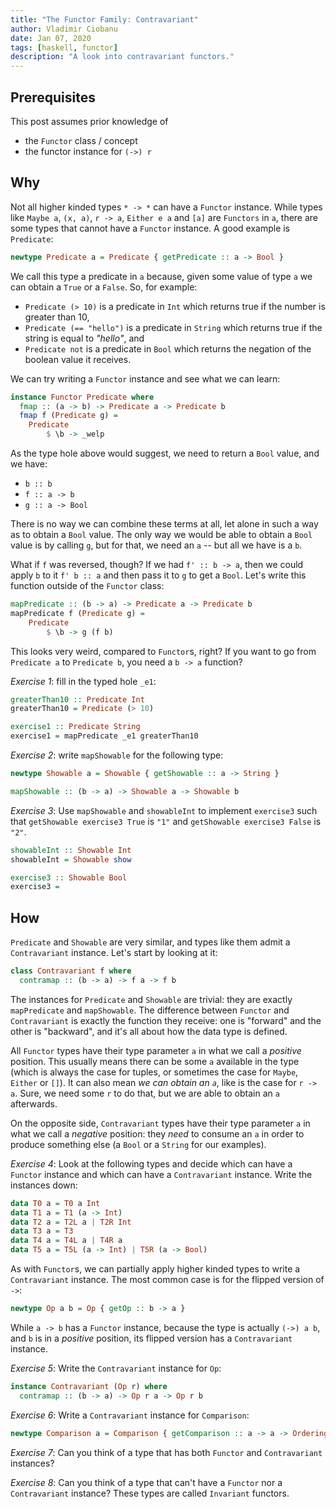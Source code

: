 ```yaml
---
title: "The Functor Family: Contravariant"
author: Vladimir Ciobanu
date: Jan 07, 2020
tags: [haskell, functor]
description: "A look into contravariant functors."
---
```


## Prerequisites

This post assumes prior knowledge of
- the `Functor` class / concept
- the functor instance for `(->) r`

## Why

Not all higher kinded types `* -> *` can have a `Functor` instance. While types
like `Maybe a`, `(x, a)`, `r -> a`, `Either e a` and `[a]` are `Functors` in
`a`, there are some types that cannot have a `Functor` instance. A good example
is `Predicate`:
```haskell
newtype Predicate a = Predicate { getPredicate :: a -> Bool }
```

We call this type a predicate in `a` because, given some value of type `a` we
can obtain a `True` or a `False`. So, for example:
- `Predicate (> 10)` is a predicate in `Int` which returns true if the number is
    greater than 10,
- `Predicate (== "hello")` is a predicate in `String` which returns true if the
    string is equal to *"hello"*, and
- `Predicate not` is a predicate in `Bool` which returns the negation of the
    boolean value it receives.

We can try writing a `Functor` instance and see what we can learn:
```haskell
instance Functor Predicate where
  fmap :: (a -> b) -> Predicate a -> Predicate b
  fmap f (Predicate g) = 
    Predicate
        $ \b -> _welp
```

As the type hole above would suggest, we need to return a `Bool` value, and we
have:
- `b :: b`
- `f :: a -> b`
- `g :: a -> Bool`

There is no way we can combine these terms at all, let alone in such a way as to
obtain a `Bool` value. The only way we would be able to obtain a `Bool` value is
by calling `g`, but for that, we need an `a` -- but all we have is a `b`.

What if `f` was reversed, though? If we had `f' :: b -> a`, then we could apply
`b` to it `f' b :: a` and then pass it to `g` to get a `Bool`. Let's write this
function outside of the `Functor` class:
```haskell
mapPredicate :: (b -> a) -> Predicate a -> Predicate b
mapPredicate f (Predicate g) =
    Predicate
        $ \b -> g (f b)
```

This looks very weird, compared to `Functor`s, right? If you want to go from
`Predicate a` to `Predicate b`, you need a `b -> a` function?


*Exercise 1*: fill in the typed hole `_e1`:
```haskell
greaterThan10 :: Predicate Int
greaterThan10 = Predicate (> 10)

exercise1 :: Predicate String
exercise1 = mapPredicate _e1 greaterThan10
```

*Exercise 2*: write `mapShowable` for the following type:
```haskell
newtype Showable a = Showable { getShowable :: a -> String }

mapShowable :: (b -> a) -> Showable a -> Showable b
```

*Exercise 3*: Use `mapShowable` and `showableInt` to implement `exercise3` such
that `getShowable exercise3 True` is `"1"` and `getShowable exercise3 False`
is `"2"`.
```haskell
showableInt :: Showable Int
showableInt = Showable show

exercise3 :: Showable Bool
exercise3 =
```

## How

`Predicate` and `Showable` are very similar, and types like them admit a
`Contravariant` instance. Let's start by looking at it:
```haskell
class Contravariant f where
  contramap :: (b -> a) -> f a -> f b
```

The instances for `Predicate` and `Showable` are trivial: they are exactly
`mapPredicate` and `mapShowable`. The difference between `Functor` and
`Contravariant` is exactly the function they receive: one is "forward" and the
other is "backward", and it's all about how the data type is defined.

All `Functor` types have their type parameter `a` in what we call a *positive*
position. This usually means there can be some `a` available in the type (which
is always the case for tuples, or sometimes the case for `Maybe`, `Either` or
`[]`). It can also mean *we can obtain an `a`*, like is the case for `r -> a`.
Sure, we need some `r` to do that, but we are able to obtain an `a` afterwards.

On the opposite side, `Contravariant` types have their type parameter `a` in
what we call a *negative* position: they *need* to consume an `a` in order to
produce something else (a `Bool` or a `String` for our examples).

*Exercise 4*: Look at the following types and decide which can have a `Functor`
instance and which can have a `Contravariant` instance. Write the instances
down:
```haskell
data T0 a = T0 a Int
data T1 a = T1 (a -> Int)
data T2 a = T2L a | T2R Int
data T3 a = T3
data T4 a = T4L a | T4R a
data T5 a = T5L (a -> Int) | T5R (a -> Bool)
```

As with `Functor`s, we can partially apply higher kinded types to write a
`Contravariant` instance. The most common case is for the flipped version of
`->`:
```haskell
newtype Op a b = Op { getOp :: b -> a }
```
While `a -> b` has a `Functor` instance, because the type is actually `(->) a
b`, and `b` is in a *positive* position, its flipped version has a
`Contravariant` instance.

*Exercise 5*: Write the `Contravariant` instance for `Op`:
```haskell
instance Contravariant (Op r) where
  contramap :: (b -> a) -> Op r a -> Op r b
```

*Exercise 6*: Write a `Contravariant` instance for `Comparison`:
```haskell
newtype Comparison a = Comparison { getComparison :: a -> a -> Ordering }
```

*Exercise 7*: Can you think of a type that has both `Functor` and
`Contravariant` instances?

*Exercise 8*: Can you think of a type that can't have a `Functor` nor a
`Contravariant` instance? These types are called `Invariant` functors.

